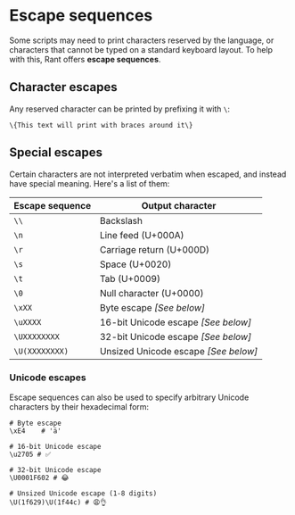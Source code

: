 # Escape sequences

Some scripts may need to print characters reserved by the language, or characters that cannot be typed on a standard keyboard layout.
To help with this, Rant offers **escape sequences**.

## Character escapes

Any reserved character can be printed by prefixing it with `\`:

```rant
\{This text will print with braces around it\}
```

## Special escapes

Certain characters are not interpreted verbatim when escaped, and instead have special meaning.
Here's a list of them:

| Escape sequence | Output character                     |
|-----------------|--------------------------------------|
| `\\`            | Backslash                            |
| `\n`            | Line feed (U+000A)                   |
| `\r`            | Carriage return (U+000D)             |
| `\s`            | Space (U+0020)                       |
| `\t`            | Tab (U+0009)                         |
| `\0`            | Null character (U+0000)              |
| `\xXX`          | Byte escape _[See below]_            |
| `\uXXXX`        | 16-bit Unicode escape _[See below]_  |
| `\UXXXXXXXX`    | 32-bit Unicode escape _[See below]_  |
| `\U(XXXXXXXX)`  | Unsized Unicode escape _[See below]_ |

### Unicode escapes

Escape sequences can also be used to specify arbitrary Unicode characters by their hexadecimal form:

```rant
# Byte escape
\xE4    # 'ä'

# 16-bit Unicode escape
\u2705 # ✅

# 32-bit Unicode escape
\U0001F602 # 😂

# Unsized Unicode escape (1-8 digits)
\U(1f629)\U(1f44c) # 😩👌
```